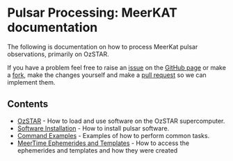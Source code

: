 # Pulsar Processing: MeerKAT documentation

The following is documentation on how to process MeerKat pulsar observations, primarily on OzSTAR.

If you have a problem feel free to raise an [issue](https://github.com/OZGrav/meerkat_pulsar_docs/issues)
on the [GitHub page](https://github.com/OZGrav/meerkat_pulsar_docs)
or make a [fork](https://docs.github.com/en/pull-requests/collaborating-with-pull-requests/working-with-forks/about-forks),
make the changes yourself and make a [pull request](https://docs.github.com/en/pull-requests/collaborating-with-pull-requests/proposing-changes-to-your-work-with-pull-requests/creating-a-pull-request-from-a-fork)
so we can implement them.


## Contents

* [OzSTAR](ozstar.md) - How to load and use software on the OzSTAR supercomputer.
* [Software Installation](software_installation.md) - How to install pulsar software.
* [Command Examples](command_examples.md) - Examples of how to perform common tasks.
* [MeerTime Ephemerides and Templates](ephem_template.md) - How to access the ephemerides and templates and how they were created
